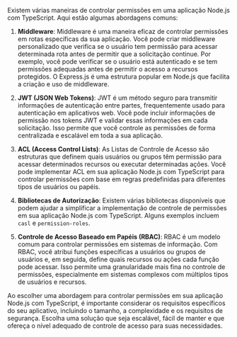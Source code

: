 Existem várias maneiras de controlar permissões em uma aplicação Node.js com TypeScript. Aqui estão algumas abordagens comuns:

1. **Middleware**: Middleware é uma maneira eficaz de controlar permissões em rotas específicas da sua aplicação. Você pode criar middleware personalizado que verifica se o usuário tem permissão para acessar determinada rota antes de permitir que a solicitação continue. Por exemplo, você pode verificar se o usuário está autenticado e se tem permissões adequadas antes de permitir o acesso a recursos protegidos. O Express.js é uma estrutura popular em Node.js que facilita a criação e uso de middleware.

2. **JWT (JSON Web Tokens)**: JWT é um método seguro para transmitir informações de autenticação entre partes, frequentemente usado para autenticação em aplicativos web. Você pode incluir informações de permissão nos tokens JWT e validar essas informações em cada solicitação. Isso permite que você controle as permissões de forma centralizada e escalável em toda a sua aplicação.

3. **ACL (Access Control Lists)**: As Listas de Controle de Acesso são estruturas que definem quais usuários ou grupos têm permissão para acessar determinados recursos ou executar determinadas ações. Você pode implementar ACL em sua aplicação Node.js com TypeScript para controlar permissões com base em regras predefinidas para diferentes tipos de usuários ou papéis.

4. **Bibliotecas de Autorização**: Existem várias bibliotecas disponíveis que podem ajudar a simplificar a implementação de controle de permissões em sua aplicação Node.js com TypeScript. Alguns exemplos incluem `casl` e `permission-roles`.

5. **Controle de Acesso Baseado em Papéis (RBAC)**: RBAC é um modelo comum para controlar permissões em sistemas de informação. Com RBAC, você atribui funções específicas a usuários ou grupos de usuários e, em seguida, define quais recursos ou ações cada função pode acessar. Isso permite uma granularidade mais fina no controle de permissões, especialmente em sistemas complexos com múltiplos tipos de usuários e recursos.

Ao escolher uma abordagem para controlar permissões em sua aplicação Node.js com TypeScript, é importante considerar os requisitos específicos do seu aplicativo, incluindo o tamanho, a complexidade e os requisitos de segurança. Escolha uma solução que seja escalável, fácil de manter e que ofereça o nível adequado de controle de acesso para suas necessidades.
